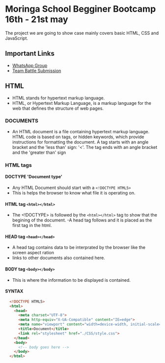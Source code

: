 # Moringa School Begginer Bootcamp 16th - 21st may

The project we are going to show case mainly covers basic HTML, CSS and JavaScript.

## Important Links

- [WhatsApp Group](https://bit.ly/moringa-bootcamp)
- [Team Battle Submission](https://forms.gle/T2M69gu2oPLM35c29)

## HTML

- HTML stands for hypertext markup language.
- HTML, or Hypertext Markup Language, is a markup language for the web that defines the structure of web pages.

### DOCUMENTS

- An HTML document is a file containing hypertext markup language. HTML code is based on tags, or hidden keywords, which provide  instructions for formatting the document. A tag starts with an angle bracket and the 'less than' sign: '<'. The tag ends with an angle  bracket and the 'greater than' sign

### HTML tags

#### DOCTYPE 'Document type'

- Any HTML Document should start with a `<!DOCTYPE HTML5>`
- This is helps the browser to know what file it is operating on.

#### HTML tag `<html></html>`

- The <!DOCTYPE> is followed by the `<html></html>` tag to show that the begining of the document.
-A head tag follows and it is placed as the first tag in the html.

#### HEAD tag `<head></head>`

- A head tag contains data to be interprated by the browser like the screen aspect ration
- links to other documents also contained here.

#### BODY tag  `<body></body>`

- This is where the information to be displayed is contained.

#### SYNTAX

```html
  <!DOCTYPE HTML5>
  <html>
    <head>
      <meta charset="UTF-8">
      <meta http-equiv="X-UA-Compatible" content="IE=edge">
      <meta name="viewport" content="width=device-width, initial-scale=1.0">
      <title>Document</title>
      <link rel="stylesheet" href="./CSS/style.css">
    </head>
    <body>
      <!-- body goes here -->
    </body>
  </html>
```

